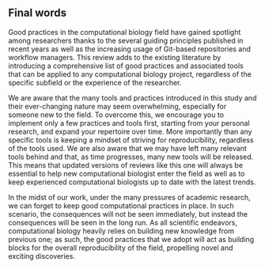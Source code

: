 ## Final words

Good practices in the computational biology field have gained spotlight among researchers thanks to the several guiding principles published in recent years as well as the increasing usage of Git-based repositories and workflow managers.  This review adds to the existing literature by introducing a comprehensive list of good practices and associated tools that can be applied to any computational biology project, regardless of the specific subfield or the experience of the researcher.

We are aware that the many tools and practices introduced in this study and their ever-changing nature may seem overwhelming, especially for someone new to the field. To overcome this, we encourage you to implement only a few practices and tools first, starting from your personal research, and expand your repertoire over time. More importantly than any specific tools is keeping a mindset of striving for reproducibility, regardless of the tools used. We are also aware that we may have left many relevant tools behind and that, as time progresses, many new tools will be released. This means that updated versions of reviews like this one will always be essential to help new computational biologist enter the field as well as to keep experienced computational biologists up to date with the latest trends. 

In the midst of our work, under the many pressures of academic research, we can forget to keep good computational practices in place. In such scenario, the consequences will not be seen immediately, but instead the consequences will be seen in the long run. As all scientific endeavors, computational biology heavily relies on building new knowledge from previous one; as such, the good practices that we adopt will act as building blocks for the overall reproducibility of the field, propelling novel and exciting discoveries.

